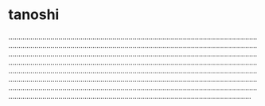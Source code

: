 # tanoshi

.............................................................................................................................................................................................................................................................................................................................................................................................................................................................................................................................................................................................................................................................................................................................................................................................................................................................................................................................................................................................................................